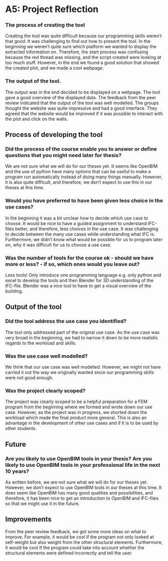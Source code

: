 
# A5: Project Reflection

### The process of creating the tool
Creating the tool was quite difficult because our programming skills weren’t that good. It was challenging to find out how to present the tool. In the beginning we weren’t quite sure which platform we wanted to display the extracted information on. Therefore, the start process was confusing because the red thread was missing, and the script created were looking at too much stuff. However, in the end we found a good solution that showed the created plot, and we made a cool webpage.

### The output of the tool.
The output was in the end decided to be displayed on a webpage. The tool gave a good overview of the displayed data. The feedback from the peer review indicated that the output of the tool was well modelled. The groups thought the website was quite impressive and had a good interface. They agreed that the website would be improved if it was possible to interact with the plot and click on the walls. 

## Process of developing the tool

### Did the process of the course enable you to answer or define questions that you might need later for thesis?
We are not sure what we will do for our theses yet. It seems like OpenBIM and the use of python have many options that can be useful to make a program run automatically instead of doing many things manually. However, it is also quite difficult, and therefore, we don’t expect to use this in our theses at this time.

### Would you have preferred to have been given less choice in the use cases?
In the beginning it was a bit unclear how to decide which use case to choose. It would be nice to have a guided assignment to understand IFC-files better, and therefore, less choices in the use case. It was challenging to decide between the many use cases while understanding what IFC is. Furthermore, we didn’t know what would be possible for us to program later on, why it was difficult for us to choose a use case.

### Was the number of tools for the course ok - should we have more or less? - if so, which ones would you leave out?
Less tools! Only introduce one programming language e.g. only python and excel to develop the tools and then Blender for 3D understanding of the IFC-file. Blender was a nice tool to have to get a visual overview of the building.



## Output of the tool

### Did the tool address the use case you identified?
The tool only addressed part of the original use case. As the use case was very broad in the beginning, we had to narrow it down to be more realistic regards to the workload and skills.

### Was the use case well modelled?
We think that our use case was well modelled. However, we might not have carried it out the way we originally wanted since our programming skills were not good enough. 

### Was the project clearly scoped?
The project was clearly scoped to be a helpful preparation for a FEM program from the beginning where we formed and wrote down our use case.  However, as the project was in progress, we shorted down the workload which made the final product more general. This is also an advantage in the development of other use cases and if it is to be used by other students. 

## Future

### Are you likely to use OpenBIM tools in your thesis? Are you likely to use OpenBIM tools in your professional life in the next 10 years?
As written before, we are not sure what we will do for our theses yet. However, we don’t expect to use OpenBIM tools in our theses at this time. It does seem like OpenBIM has many good qualities and possibilities, and therefore, it has been nice to get an introduction to OpenBIM and IFC-files so that we might use it in the future. 

## Improvements

From the peer review feedback, we got some more ideas on what to improve. For example, it would be cool if the program not only looked at self-weight but also weight from the other structural elements. Furthermore, it would be cool if the program could take into account whether the structural elements were defined incorrectly and tell the user.
